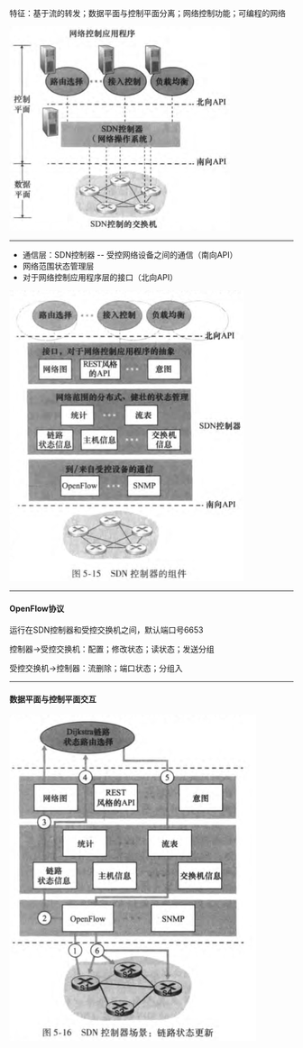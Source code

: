 特征：基于流的转发；数据平面与控制平面分离；网络控制功能；可编程的网络

![](image_1.06df8b66.png)

---

- 通信层：SDN控制器 -- 受控网络设备之间的通信（南向API）
- 网络范围状态管理层
- 对于网络控制应用程序层的接口（北向API）

![](image_2.76410447.png)

---

#### OpenFlow协议

运行在SDN控制器和受控交换机之间，默认端口号6653

控制器→受控交换机：配置；修改状态；读状态；发送分组

受控交换机→控制器：流删除；端口状态；分组入

---

#### 数据平面与控制平面交互

![](image_3.1af29508.png)



